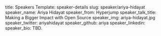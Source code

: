 title: Speakers
Template: speaker-details
slug: speaker/ariya-hidayat
speaker_name: Ariya Hidayat
speaker_from: Hyperjump
speaker_talk_title: Making a Bigger Impact with Open Source
speaker_img: ariya-hidayat.jpg
speaker_twitter: ariyahidayat
speaker_github: ariya
speaker_linkedin: 
speaker_bio: TBD.